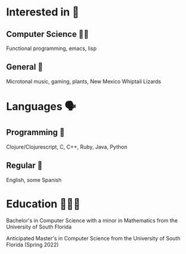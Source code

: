 # Interested in 🌱
## Computer Science 👩‍💻
Functional programming, emacs, lisp

## General 🐖
Microtonal music, gaming, plants, New Mexico Whiptail Lizards
# Languages 🗣️
## Programming 🤖
Clojure/Clojurescript, C, C++, Ruby, Java, Python

## Regular 💬
English, some Spanish

# Education 👩🏻‍🎓
Bachelor's in Computer Science with a minor in Mathematics from the University of South Florida

Anticipated Master's in Computer Science from the University of South Florida (Spring 2022)
<!--
**E-A-Griffin/E-A-Griffin** is a ✨ _special_ ✨ repository because its `README.md` (this file) appears on your GitHub profile.

Here are some ideas to get you started:

- 🔭 I’m currently working on ...
- 🌱 I’m currently learning ...
- 👯 I’m looking to collaborate on ...
- 🤔 I’m looking for help with ...
- 💬 Ask me about ...
- 📫 How to reach me: ...
- 😄 Pronouns: ...
- ⚡ Fun fact: ...
-->

